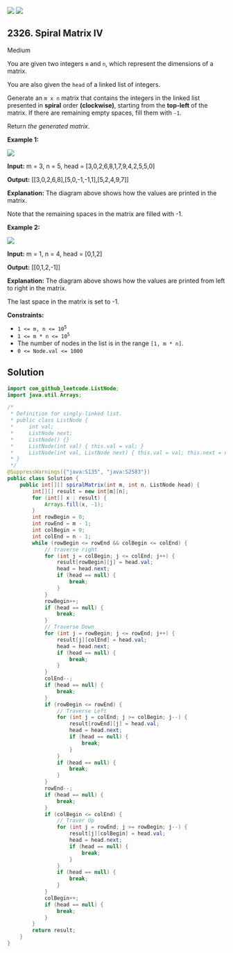 [![](https://img.shields.io/github/stars/javadev/LeetCode-in-Java?label=Stars&style=flat-square)](https://github.com/javadev/LeetCode-in-Java)
[![](https://img.shields.io/github/forks/javadev/LeetCode-in-Java?label=Fork%20me%20on%20GitHub%20&style=flat-square)](https://github.com/javadev/LeetCode-in-Java/fork)

## 2326\. Spiral Matrix IV

Medium

You are given two integers `m` and `n`, which represent the dimensions of a matrix.

You are also given the `head` of a linked list of integers.

Generate an `m x n` matrix that contains the integers in the linked list presented in **spiral** order **(clockwise)**, starting from the **top-left** of the matrix. If there are remaining empty spaces, fill them with `-1`.

Return _the generated matrix_.

**Example 1:**

![](https://assets.leetcode.com/uploads/2022/05/09/ex1new.jpg)

**Input:** m = 3, n = 5, head = [3,0,2,6,8,1,7,9,4,2,5,5,0]

**Output:** [[3,0,2,6,8],[5,0,-1,-1,1],[5,2,4,9,7]]

**Explanation:** The diagram above shows how the values are printed in the matrix.

Note that the remaining spaces in the matrix are filled with -1.

**Example 2:**

![](https://assets.leetcode.com/uploads/2022/05/11/ex2.jpg)

**Input:** m = 1, n = 4, head = [0,1,2]

**Output:** [[0,1,2,-1]]

**Explanation:** The diagram above shows how the values are printed from left to right in the matrix.

The last space in the matrix is set to -1.

**Constraints:**

*   <code>1 <= m, n <= 10<sup>5</sup></code>
*   <code>1 <= m * n <= 10<sup>5</sup></code>
*   The number of nodes in the list is in the range `[1, m * n]`.
*   `0 <= Node.val <= 1000`

## Solution

```java
import com_github_leetcode.ListNode;
import java.util.Arrays;

/*
 * Definition for singly-linked list.
 * public class ListNode {
 *     int val;
 *     ListNode next;
 *     ListNode() {}
 *     ListNode(int val) { this.val = val; }
 *     ListNode(int val, ListNode next) { this.val = val; this.next = next; }
 * }
 */
@SuppressWarnings({"java:S135", "java:S2583"})
public class Solution {
    public int[][] spiralMatrix(int m, int n, ListNode head) {
        int[][] result = new int[m][n];
        for (int[] x : result) {
            Arrays.fill(x, -1);
        }
        int rowBegin = 0;
        int rowEnd = m - 1;
        int colBegin = 0;
        int colEnd = n - 1;
        while (rowBegin <= rowEnd && colBegin <= colEnd) {
            // traverse right
            for (int j = colBegin; j <= colEnd; j++) {
                result[rowBegin][j] = head.val;
                head = head.next;
                if (head == null) {
                    break;
                }
            }
            rowBegin++;
            if (head == null) {
                break;
            }
            // Traverse Down
            for (int j = rowBegin; j <= rowEnd; j++) {
                result[j][colEnd] = head.val;
                head = head.next;
                if (head == null) {
                    break;
                }
            }
            colEnd--;
            if (head == null) {
                break;
            }
            if (rowBegin <= rowEnd) {
                // Traverse Left
                for (int j = colEnd; j >= colBegin; j--) {
                    result[rowEnd][j] = head.val;
                    head = head.next;
                    if (head == null) {
                        break;
                    }
                }
                if (head == null) {
                    break;
                }
            }
            rowEnd--;
            if (head == null) {
                break;
            }
            if (colBegin <= colEnd) {
                // Traver Up
                for (int j = rowEnd; j >= rowBegin; j--) {
                    result[j][colBegin] = head.val;
                    head = head.next;
                    if (head == null) {
                        break;
                    }
                }
                if (head == null) {
                    break;
                }
            }
            colBegin++;
            if (head == null) {
                break;
            }
        }
        return result;
    }
}
```